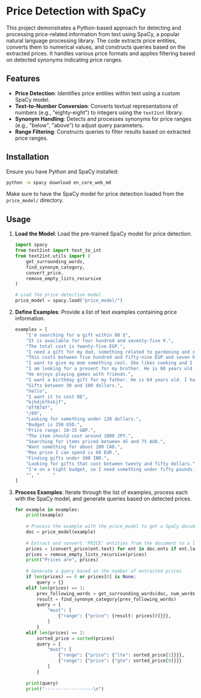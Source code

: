 # Price Detection with SpaCy

This project demonstrates a Python-based approach for detecting and processing price-related information from text using SpaCy, a popular natural language processing library. The code extracts price entities, converts them to numerical values, and constructs queries based on the extracted prices. It handles various price formats and applies filtering based on detected synonyms indicating price ranges.

## Features

- **Price Detection**: Identifies price entities within text using a custom SpaCy model.
- **Text-to-Number Conversion**: Converts textual representations of numbers (e.g., "eighty-eight") to integers using the `text2int` library.
- **Synonym Handling**: Detects and processes synonyms for price ranges (e.g., "below", "above") to adjust query parameters.
- **Range Filtering**: Constructs queries to filter results based on extracted price ranges.

## Installation

Ensure you have Python and SpaCy installed:

```bash
python -m spacy download en_core_web_md
```

Make sure to have the SpaCy model for price detection loaded from the `price_model/` directory.

## Usage

1. **Load the Model**: Load the pre-trained SpaCy model for price detection.

   ```python
   import spacy
   from text2int import text_to_int
   from text2int.utils import (
       get_surrounding_words, 
       find_synonym_category, 
       convert_price, 
       remove_empty_lists_recursive
   )

   # Load the price detection model
   price_model = spacy.load("price_model/")
   ```

2. **Define Examples**: Provide a list of text examples containing price information.

   ```python
   examples = [
       "I'm searching for a gift within 88 $",
       "It is available for four hundred and seventy-five ¥.",
       "The total cost is twenty-five EGP.",
       "I need a gift for my dad, something related to gardening and costs around one hundred and fifty $.",
       "This costs between five hundred and fifty-nine EGP and seven hundred and four EGP.",
       "I want to give my mom something cool. She likes cooking and I have a budget of eight hundred and seventy-nine ¥.",
       "I am looking for a present for my brother. He is 88 years old and likes computer games. please below 50.8 euros",
       "He enjoys playing games with friends.",
       "I want a birthday gift for my father. He is 64 years old. I have 100 in my bank account.",
       "Gifts between 30 and 100 dollars.",
       "hello",
       "I want it to cost 88",
       "kjhdjkfhskjf",
       "dff874f",
       "/89",
       "Looking for something under 120 dollars.",
       "Budget is 250 USD.",
       "Price range: 10-15 GBP.",
       "The item should cost around 1000 JPY.",
       "Searching for items priced between 45 and 75 AUD.",
       "Want something for about 200 CAD.",
       "Max price I can spend is 60 EUR.",
       "Finding gifts under 300 INR.",
       "Looking for gifts that cost between twenty and fifty dollars.",
       "I'm on a tight budget, so I need something under fifty pounds.",
       "", "     "
   ]
   ```

3. **Process Examples**: Iterate through the list of examples, process each with the SpaCy model, and generate queries based on detected prices.

   ```python
   for example in examples:
       print(example)
       
       # Process the example with the price_model to get a SpaCy document object
       doc = price_model(example)
       
       # Extract and convert 'PRICE' entities from the document to a list of prices
       prices = [convert_price(ent.text) for ent in doc.ents if ent.label_ == 'PRICE']
       prices = remove_empty_lists_recursive(prices)
       print("Prices are", prices)
       
       # Generate a query based on the number of extracted prices
       if len(prices) == 0 or prices[0] is None:
           query = {}
       elif len(prices) == 1:
           prev_following_words = get_surrounding_words(doc, num_words=4)
           result = find_synonym_category(prev_following_words)
           query = {
               "must": [
                   {"range": {"price": {result: prices[0]}}},
               ]
           }
       elif len(prices) == 2:
           sorted_price = sorted(prices)
           query = {
               "must": [
                   {"range": {"price": {"lte": sorted_price[1]}}},
                   {"range": {"price": {"gte": sorted_price[0]}}}
               ]
           }
       
       print(query)
       print("------------------\n")
   ```
